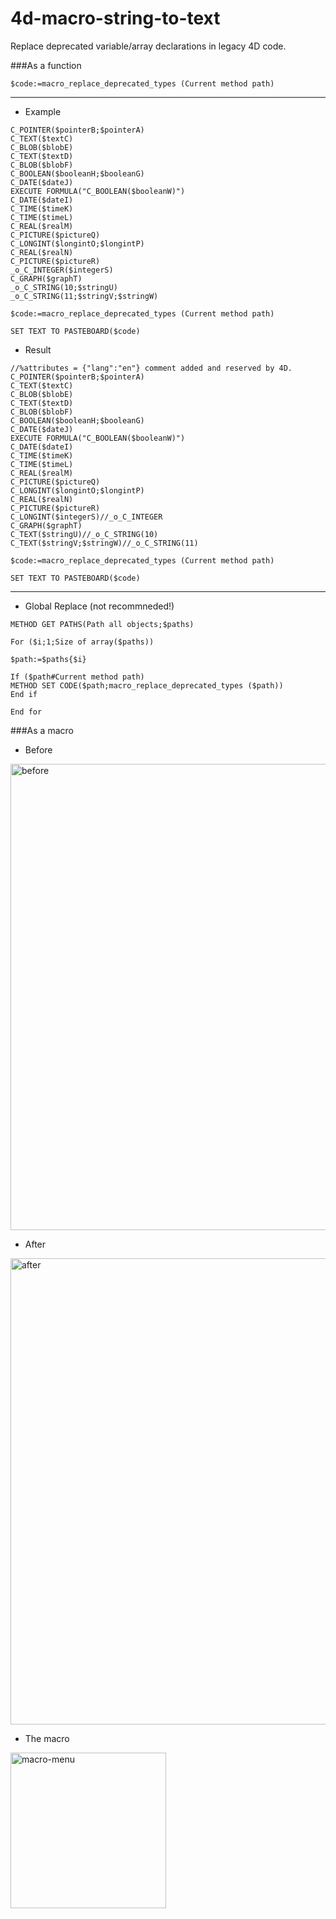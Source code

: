 # 4d-macro-string-to-text
Replace deprecated variable/array declarations in legacy 4D code. 


###As a function

```
$code:=macro_replace_deprecated_types (Current method path)
```

---

* Example

```
C_POINTER($pointerB;$pointerA)
C_TEXT($textC)
C_BLOB($blobE)
C_TEXT($textD)
C_BLOB($blobF)
C_BOOLEAN($booleanH;$booleanG)
C_DATE($dateJ)
EXECUTE FORMULA("C_BOOLEAN($booleanW)")
C_DATE($dateI)
C_TIME($timeK)
C_TIME($timeL)
C_REAL($realM)
C_PICTURE($pictureQ)
C_LONGINT($longintO;$longintP)
C_REAL($realN)
C_PICTURE($pictureR)
_o_C_INTEGER($integerS)
C_GRAPH($graphT)
_o_C_STRING(10;$stringU)
_o_C_STRING(11;$stringV;$stringW)

$code:=macro_replace_deprecated_types (Current method path)

SET TEXT TO PASTEBOARD($code)
```

* Result

```
//%attributes = {"lang":"en"} comment added and reserved by 4D.
C_POINTER($pointerB;$pointerA)
C_TEXT($textC)
C_BLOB($blobE)
C_TEXT($textD)
C_BLOB($blobF)
C_BOOLEAN($booleanH;$booleanG)
C_DATE($dateJ)
EXECUTE FORMULA("C_BOOLEAN($booleanW)")
C_DATE($dateI)
C_TIME($timeK)
C_TIME($timeL)
C_REAL($realM)
C_PICTURE($pictureQ)
C_LONGINT($longintO;$longintP)
C_REAL($realN)
C_PICTURE($pictureR)
C_LONGINT($integerS)//_o_C_INTEGER
C_GRAPH($graphT)
C_TEXT($stringU)//_o_C_STRING(10)
C_TEXT($stringV;$stringW)//_o_C_STRING(11)

$code:=macro_replace_deprecated_types (Current method path)

SET TEXT TO PASTEBOARD($code)
```

---

* Global Replace (not recommneded!)

```
METHOD GET PATHS(Path all objects;$paths)

For ($i;1;Size of array($paths))

$path:=$paths{$i}

If ($path#Current method path)
METHOD SET CODE($path;macro_replace_deprecated_types ($path))
End if 

End for 
```

###As a macro

* Before
<img width="746" alt="before" src="https://cloud.githubusercontent.com/assets/1725068/16514484/2cebccb0-3fa7-11e6-9c87-ca2b1e33a27e.png">

* After
 
<img width="746" alt="after" src="https://cloud.githubusercontent.com/assets/1725068/16514485/302dd616-3fa7-11e6-8be3-744fbe6e25e1.png">

* The macro

<img width="249" alt="macro-menu" src="https://cloud.githubusercontent.com/assets/1725068/16514477/259ef8ba-3fa7-11e6-8c21-3b3ffc39a545.png">
